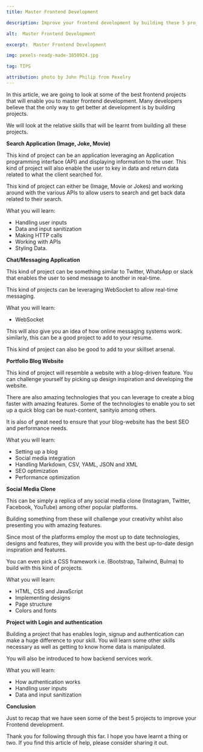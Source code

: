 ```yaml
---
title: Master Frontend Development

description: Improve your frontend development by building these 5 projects

alt:  Master Frontend Development

excerpt:  Master Frontend Development

img: pexels-ready-made-3850924.jpg

tag: TIPS

attribution: photo by John Philip from Pexelry
---
```

In this article, we are going to look at some of the best frontend projects that will enable you to master frontend development.
Many developers believe that the only way to get better at development is by building projects.

We will look at the relative skills that will be learnt from building all these projects.

**Search Application (Image, Joke, Movie)**

This kind of project can be an application leveraging an Application programming interface (API) and displaying information to the user. This kind of project will also enable the user to key in data and return data related to what the client searched for.

This kind of project can either be (Image, Movie or Jokes) and working around with the various APIs to allow users to search and get back data related to their search.

What you will learn:

- Handling user inputs
- Data and input sanitization
- Making HTTP calls
-  Working with APIs
- Styling Data.

**Chat/Messaging Application**

This kind of project can be something similar to Twitter, WhatsApp or slack that enables the user to send message to another in real-time.

This kind of projects can be leveraging WebSocket to allow real-time messaging.

What you will learn:

- WebSocket

This will also give you an idea of how online messaging systems work. similarly, this can be a good project to add to your resume.

This kind of project can also be good to add to your skillset arsenal.

**Portfolio Blog Website**

This kind of project will resemble a website with a blog-driven feature. You can challenge yourself by picking up design inspiration and developing the website.

There are also amazing technologies that you can leverage to create a blog faster with amazing features. Some of the technologies to enable you to set up a quick blog can be nuxt-content, sanityio among others.

It is also of great need to ensure that your blog-website has the best SEO and performance needs.

What you will learn:

- Setting up a blog
- Social media integration
- Handling Markdown, CSV, YAML, JSON and XML
- SEO optimization
- Performance optimization

**Social Media Clone**

This can be simply a replica of any social media clone (Instagram, Twitter, Facebook, YouTube) among other popular platforms.

Building something from these will challenge your creativity whilst also presenting you with amazing features. 

Since most of the platforms employ the most up to date technologies, designs and features, they will provide you with the best up-to-date design inspiration and features.

You can even pick a CSS framework i.e. (Bootstrap, Tailwind, Bulma) to build with this kind of projects.

What you will learn:

- HTML, CSS and JavaScript
- Implementing designs
- Page structure
- Colors and fonts
   
**Project with Login and authentication**

Building a project that has enables login, signup and authentication can make a huge difference to your skill. You will learn some other skills necessary as well as getting to know home data is manipulated.

You will also be introduced to how backend services work.

What you will learn:

- How authentication works
- Handling user inputs
- Data and input sanitization

**Conclusion**

Just to recap that we have seen some of the best 5 projects to improve your Frontend development.

Thank you for following through this far. I hope you have learnt a thing or two. If you find this article of help, please consider sharing it out.
